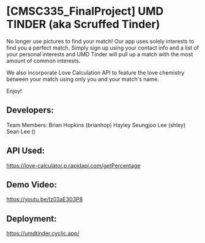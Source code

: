 # [CMSC335_FinalProject] UMD TINDER (aka Scruffed Tinder)

No longer use pictures to find your match! Our app uses solely interests to find you a perfect match. Simply sign up using your contact info and a list of your personal interests and UMD Tinder will pull up a match with the most amount of common interests.

We also incorporate Love Calculation API to feature the love chemistry between your match using only you and your match's name.

Enjoy!

## Developers:
Team Members:
Brian Hopkins (brianhop)
Hayley Seungjoo Lee (shley)
Sean Lee ()

## API Used:
https://love-calculator.p.rapidapi.com/getPercentage

## Demo Video:
https://youtu.be/Iz03aE303P8 

## Deployment:
https://umdtinder.cyclic.app/ 
